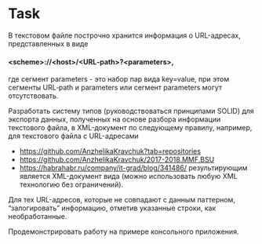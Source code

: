 # Task

В текстовом файле построчно хранится информация о URL-адресах, представленных в виде
#### \<scheme>://\<host>/<URL‐path>?\<parameters>, 
где сегмент parameters - это набор пар вида key=value, 
при этом сегменты URL‐path и parameters  или сегмент parameters могут отсутствовать. 

Разработать систему типов (руководствоваться принципами SOLID) для экспорта данных, полученных на основе 
разбора информации текстового файла, в XML-документ по следующему правилу, например, для текстового файла с URL-адресами 
*  https://github.com/AnzhelikaKravchuk?tab=repositories 
*  https://github.com/AnzhelikaKravchuk/2017-2018.MMF.BSU
*  https://habrahabr.ru/company/it-grad/blog/341486/ 
результирующим является XML-документ вида (можно использовать любую XML технологию без ограничений).

Для тех URL-адресов, которые не совпадают с данным паттерном, “залогировать” информацию, отметив указанные строки, как необработанные. 

Продемонстрировать работу на примере консольного приложения.
